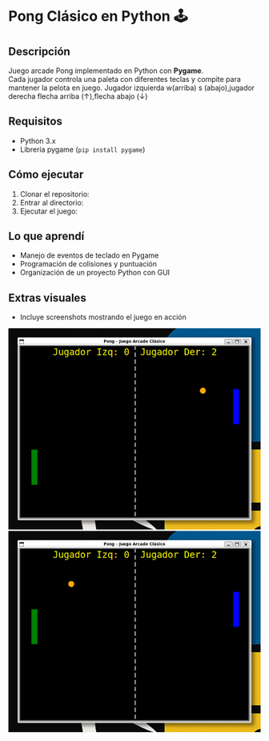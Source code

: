 # Pong Clásico en Python 🕹️

## Descripción
Juego arcade Pong implementado en Python con **Pygame**.  
Cada jugador controla una paleta con diferentes teclas y compite para mantener la pelota en juego.
Jugador izquierda w(arriba) s (abajo),jugador derecha flecha arriba (↑),flecha abajo (↓)


## Requisitos
- Python 3.x  
- Librería pygame (`pip install pygame`)  

## Cómo ejecutar
1. Clonar el repositorio:
2. Entrar al directorio:
3. Ejecutar el juego:

## Lo que aprendí
- Manejo de eventos de teclado en Pygame  
- Programación de colisiones y puntuación  
- Organización de un proyecto Python con GUI  

## Extras visuales
- Incluye screenshots mostrando el juego en acción

![Pantalla del juego](images/imagen_1.png)
![Pantalla del juego](images/imagen_2.png)

